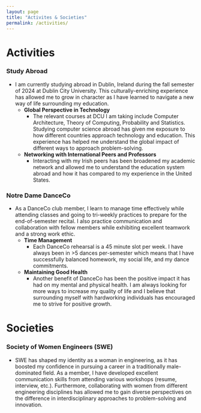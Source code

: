 ```yaml
---
layout: page
title: "Activites & Societies"
permalink: /activities/
---
```


# Activities
### Study Abroad
- I am currently studying abroad in Dublin, Ireland during the fall semester of 2024 at Dublin City University. This culturally-enriching experience has allowed me to grow in character as I have learned to navigate a new way of life surrounding my education.
  - **Global Perspective in Technology**
    - The relevant courses at DCU I am taking include Computer Architecture, Theory of Computing, Probability and Statistics. Studying computer science abroad has given me exposure to how different countries approach technology and education. This experience has helped me understand the global impact of different ways to approach problem-solving.
  - **Networking with International Peers and Professors**
    - Interacting with my Irish peers has been broadened my academic network and allowed me to understand the education system abroad and how it has compared to my experience in the United States.  
  
### Notre Dame DanceCo
- As a DanceCo club member, I learn to manage time effectively while attending classes and going to tri-weekly practices to prepare for the end-of-semester recital. I also practice communication and collaboration with fellow members while exhibiting excellent teamwork and a strong work ethic.
  - **Time Management**
    - Each DanceCo rehearsal is a 45 minute slot per week. I have always been in >5 dances per-semester which means that I have successfully balanced homework, my social life, and my dance commitments.
  - **Maintaining Good Health**
    - Another benefit of DanceCo has been the positive impact it has had on my mental and physical health. I am always looking for more ways to increase my quality of life and I believe that surrounding myself with hardworking individuals has encouraged me to strive for positive growth. 

# Societies
### Society of Women Engineers (SWE)
- SWE has shaped my identity as a woman in engineering, as it has boosted my confidence in pursuing a career in a traditionally male-dominated field. As a member, I have developed excellent communication skills from attending various workshops (resume, interview, etc.). Furthermore, collaborating with women from different engineering disciplines has allowed me to gain diverse perspectives on the difference in interdisciplinary approaches to problem-solving and innovation.
